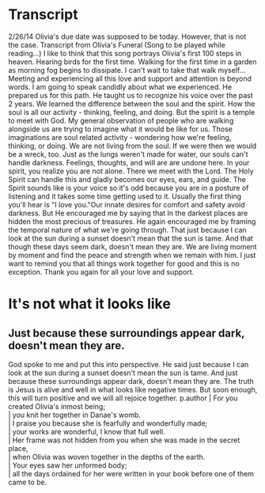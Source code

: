 # Transcript
2/26/14
Olivia's due date was supposed to be today. However, that is not the case.
Transcript from Olivia's Funeral
(Song to be played while reading...)
I like to think that this song portrays Olivia's first 100 steps in heaven. Hearing birds for the first time. Walking for the first time in a garden as morning fog begins to dissipate. I can't wait to take that walk myself... Meeting and experiencing all this love and support and attention is beyond words. I am going to speak candidly about what we experienced. He prepared us for this path. He taught us to recognize his voice over the past 2 years. We learned the difference between the soul and the spirit. How the soul is all our activity - thinking, feeling, and doing. But the spirit is a temple to meet with God. My general observation of people who are walking alongside us are trying to imagine what it would be like for us. Those imaginations are soul related activity - wondering how we're feeling, thinking, or doing. We are not living from the soul. If we were then we would be a wreck, too. Just as the lungs weren't made for water, our souls can't handle darkness. Feelings, thoughts, and will are are undone here. In your spirit, you realize you are not alone. There we meet with the Lord. The Holy Spirit can handle this and gladly becomes our eyes, ears, and guide. The Spirit sounds like is your voice so it's odd because you are in a posture of listening and it takes some time getting used to it. Usually the first thing you'll hear is "I love you."Our innate desires for comfort and safety avoid darkness. But He encouraged me by saying that In the darkest places are hidden the most precious of treasures. He again encouraged me by framing the temporal nature of what we're going through. That just because I can look at the sun during a sunset doesn't mean that the sun is tame. And that though these days seem dark, doesn't mean they are. We are living moment by moment and find the peace and strength when we remain with him. I just want to remind you that all things work together for good and this is no exception. Thank you again for all your love and support.


# It's not what it looks like

## Just because these surroundings appear dark, doesn't mean they are.
God spoke to me and put this into perspective. He said just because I can look at the sun during a sunset doesn't mean the sun is tame. And just because these surroundings appear dark, doesn't mean they are. The truth is Jesus is alive and well in what looks like negative times. But soon enough, this will turn positive and we will all rejoice together.
p.author
| For you created Olivia's inmost being; <br>
| you knit her together in Danae's womb. <br>
| I praise you because she is fearfully and wonderfully made; <br>
| your works are wonderful, I know that full well. <br>
| Her frame was not hidden from you when she was made in the secret place, <br>
| when Olivia was woven together in the depths of the earth. <br>
| Your eyes saw her unformed body; <br>
| all the days ordained for her were written in your book before one of them came to be. <br>

